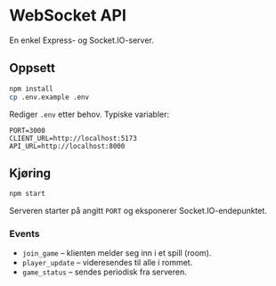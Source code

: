 # WebSocket API

En enkel Express- og Socket.IO-server.

## Oppsett

```bash
npm install
cp .env.example .env
```

Rediger `.env` etter behov. Typiske variabler:

```
PORT=3000
CLIENT_URL=http://localhost:5173
API_URL=http://localhost:8000
```

## Kjøring

```bash
npm start
```

Serveren starter på angitt `PORT` og eksponerer Socket.IO-endepunktet.

### Events

- `join_game` – klienten melder seg inn i et spill (room).
- `player_update` – videresendes til alle i rommet.
- `game_status` – sendes periodisk fra serveren.
